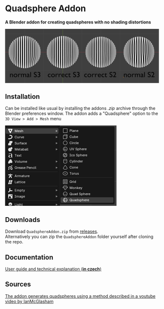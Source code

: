 # Quadsphere Addon
**A Blender addon for creating quadspheres with no shading distortions**

![](images/shading-distortion-correction.png)

## Installation

Can be installed like usual by installing the addons _.zip_ archive through the Blender preferences window.
The addon adds a "Quadsphere" option to the `3D View > Add > Mesh` menu

![](images/menu.png)

## Downloads

Download `QuadsphereAddon.zip` from [releases](https://github.com/xDUDSSx/quadsphere-blender-addon/releases).  
Alternatively you can zip the `QuadsphereAddon` folder yourself after cloning the repo.

## Documentation

[User guide and technical explanation (**in czech**)](documentation_czech.adoc)

## Sources

[The addon generates quadspheres using a method described in a youtube video by IanMcGlasham](https://www.youtube.com/watch?v=aRSVYFrRWeU&lc=UgytOrSygRnrgQ5oPzF4AaABAg)
